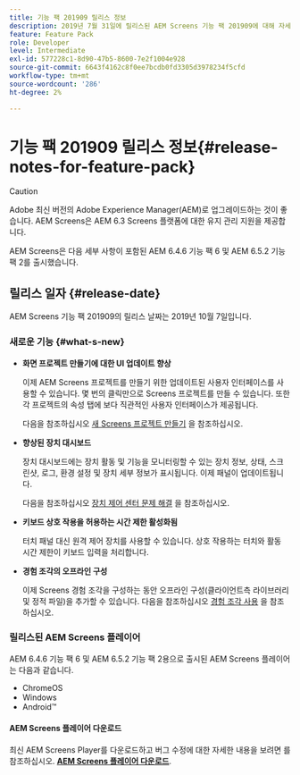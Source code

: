 ```yaml
---
title: 기능 팩 201909 릴리스 정보
description: 2019년 7월 31일에 릴리스된 AEM Screens 기능 팩 201909에 대해 자세히 알아보십시오.
feature: Feature Pack
role: Developer
level: Intermediate
exl-id: 577228c1-8d90-47b5-8600-7e2f1004e928
source-git-commit: 6643f4162c8f0ee7bcdb0fd3305d3978234f5cfd
workflow-type: tm+mt
source-wordcount: '286'
ht-degree: 2%

---
```


# 기능 팩 201909 릴리스 정보{#release-notes-for-feature-pack}

>[!CAUTION]
>
>Adobe 최신 버전의 Adobe Experience Manager(AEM)로 업그레이드하는 것이 좋습니다. AEM Screens은 AEM 6.3 Screens 플랫폼에 대한 유지 관리 지원을 제공합니다.

AEM Screens은 다음 세부 사항이 포함된 AEM 6.4.6 기능 팩 6 및 AEM 6.5.2 기능 팩 2를 출시했습니다.

## 릴리스 일자 {#release-date}

AEM Screens 기능 팩 201909의 릴리스 날짜는 2019년 10월 7일입니다.

### 새로운 기능 {#what-s-new}

* **화면 프로젝트 만들기에 대한 UI 업데이트 향상**

  이제 AEM Screens 프로젝트를 만들기 위한 업데이트된 사용자 인터페이스를 사용할 수 있습니다. 몇 번의 클릭만으로 Screens 프로젝트를 만들 수 있습니다. 또한 각 프로젝트의 속성 탭에 보다 직관적인 사용자 인터페이스가 제공됩니다.

  다음을 참조하십시오 [새 Screens 프로젝트 만들기](creating-a-screens-project.md) 을 참조하십시오.

* **향상된 장치 대시보드**

  장치 대시보드에는 장치 활동 및 기능을 모니터링할 수 있는 장치 정보, 상태, 스크린샷, 로그, 환경 설정 및 장치 세부 정보가 표시됩니다. 이제 패널이 업데이트됩니다.

  다음을 참조하십시오 [장치 제어 센터 문제 해결](monitoring-screens.md) 을 참조하십시오.

* **키보드 상호 작용을 허용하는 시간 제한 활성화됨**

  터치 패널 대신 원격 제어 장치를 사용할 수 있습니다. 상호 작용하는 터치와 활동 시간 제한이 키보드 입력을 처리합니다.

* **경험 조각의 오프라인 구성**

  이제 Screens 경험 조각을 구성하는 동안 오프라인 구성(클라이언트측 라이브러리 및 정적 파일)을 추가할 수 있습니다.
다음을 참조하십시오 [경험 조각 사용](experience-fragments-in-screens.md) 을 참조하십시오.

### 릴리스된 AEM Screens 플레이어

AEM 6.4.6 기능 팩 6 및 AEM 6.5.2 기능 팩 2용으로 출시된 AEM Screens 플레이어는 다음과 같습니다.

* ChromeOS
* Windows
* Android™

#### AEM Screens 플레이어 다운로드

최신 AEM Screens Player를 다운로드하고 버그 수정에 대한 자세한 내용을 보려면 를 참조하십시오. [**AEM Screens 플레이어 다운로드**](https://download.macromedia.com/screens/).
